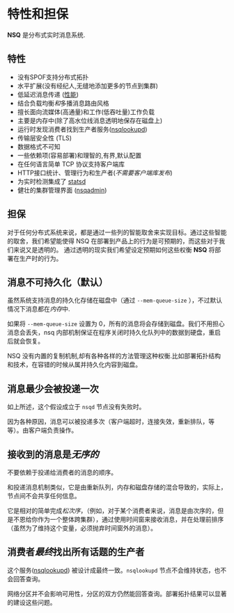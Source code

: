 # 特性和担保

**NSQ** 是分布式实时消息系统.

## 特性

 * 没有SPOF支持分布式拓扑
 * 水平扩展(没有经纪人,无缝地添加更多的节点到集群)
 * 低延迟消息传递 ([性能][performance])
 * 结合负载均衡*和*多播消息路由风格
 * 擅长面向流媒体(高通量)和工作(低吞吐量)工作负载
 * 主要是内存中(除了高水位线消息透明地保存在磁盘上)
 * 运行时发现消费者找到生产者服务([nsqlookupd][nsqlookupd])
 * 传输层安全性 (TLS)
 * 数据格式不可知
 * 一些依赖项(容易部署)和理智的,有界,默认配置
 * 在任何语言简单 TCP 协议支持客户端库
 * HTTP接口统计、管理行为和生产者(*不需要客户端库发布*)
 * 为实时检测集成了 [statsd][statsd] 
 * 健壮的集群管理界面 ([nsqadmin][nsqadmin])

## 担保

对于任何分布式系统来说，都是通过一些列的智能取舍来实现目标。通过这些智能的取舍，我们希望能使得 NSQ 在部署到产品上的行为是可预期的，而这些对于我们来说又是透明的。 通过透明的现实我们希望设定预期如何这些权衡 **NSQ** 将部署在生产时的行为。

## 消息不可持久化（默认）

虽然系统支持消息的持久化存储在磁盘中（通过 `--mem-queue-size` ），不过默认情况下消息都在*内存*中.

如果将 `--mem-queue-size` 设置为 0，所有的消息将会存储到磁盘。我们不用担心消息会丢失，nsq 内部机制保证在程序关闭时持久化队列中的数据到硬盘，重启后就会恢复。


NSQ 没有内置的复制机制,却有各种各样的方法管理这种权衡.比如部署拓扑结构和技术，在容错的时候从属并持久化内容到磁盘。

## 消息最少会被投递一次

如上所述，这个假设成立于 `nsqd` 节点没有失败时。

因为各种原因，消息可以被投递多次（客户端超时，连接失效，重新排队，等等）。由客户端负责操作。

## 接收到的消息是*无序的*

不要依赖于投递给消费者的消息的顺序。

和投递消息机制类似，它是由重新队列，内存和磁盘存储的混合导致的，实际上，节点间不会共享任何信息。

它是相对的简单完成*松次序*，（例如，对于某个消费者来说，消息是由次序的，但是不恩给你作为一个整体跨集群），通过使用时间窗来接收消息，并在处理前排序（虽然为了维持这个变量，必须抛弃时间窗外的消息）。

## 消费者*最终*找出所有话题的生产者

这个服务([nsqlookupd][nsqlookupd]) 被设计成最终一致。`nsqlookupd` 节点不会维持状态，也不会回答查询。

网络分区并不会影响可用性，分区的双方仍然能回答查询。部署拓扑结果可以显著的建设这些问题。

[performance]: performance.md
[nsqlookupd]: https://github.com/bitly/nsq/tree/master/nsqlookupd/README.md
[nsqadmin]: https://github.com/bitly/nsq/tree/master/nsqadmin/README.md
[statsd]: https://github.com/etsy/statsd/
[graphite]: http://graphite.wikidot.com/
